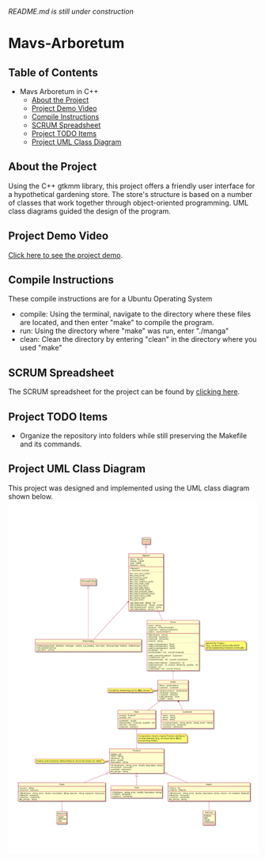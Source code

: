 *README.md is still under construction*
# Mavs-Arboretum

## Table of Contents
- Mavs Arboretum in C++
  * [About the Project](#about-the-project)
  * [Project Demo Video](#project-demo-video)
  * [Compile Instructions](#compile-instructions)
  * [SCRUM Spreadsheet](#scrum-spreadsheet)
  * [Project TODO Items](#project-todo-items)
  * [Project UML Class Diagram](#project-uml-class-diagram)

## About the Project
Using the C++ gtkmm library, this project offers a friendly user interface for a hypothetical gardening store. The store's structure is based on a number of classes that work together through object-oriented programming. UML class diagrams guided the design of the program.

## Project Demo Video
[Click here to see the project demo](https://www.youtube.com/watch?v=xdmtEtFTomY).

## Compile Instructions
These compile instructions are for a Ubuntu Operating System
* compile: Using the terminal, navigate to the directory where these files are located, and then enter "make" to compile the program.
* run: Using the directory where "make" was run, enter "./manga"
* clean: Clean the directory by entering "clean" in the directory where you used "make"

## SCRUM Spreadsheet
The SCRUM spreadsheet for the project can be found by [clicking here](/Scrum_MANGA.ods).

## Project TODO Items
* Organize the repository into folders while still preserving the Makefile and its commands.

## Project UML Class Diagram
This project was designed and implemented using the UML class diagram shown below.
![alt text](https://github.com/RobertCarrUTA/Mavs-Arboretum-Store/blob/main/UML-Class-Diagram-Requirements.png)
